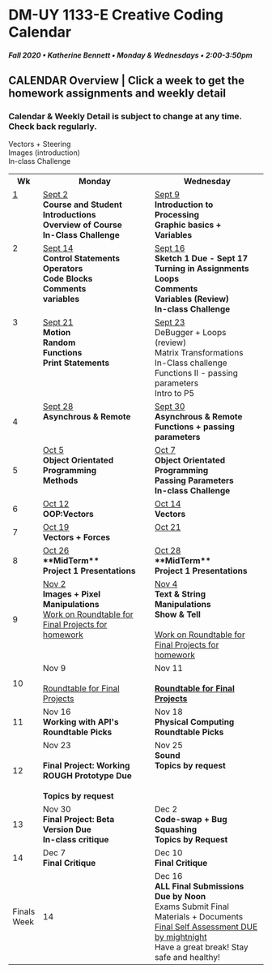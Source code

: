 # DM-UY 1133-E Creative Coding Calendar
##### Fall 2020 • Katherine Bennett • Monday & Wednesdays • 2:00-3:50pm 

## CALENDAR Overview | Click a week to get the homework assignments and weekly detail
### Calendar & Weekly Detail is subject to change at any time. Check back regularly.


<table>
<tr>
	<th width="4%">Wk</th> 
	<th width="48%">Monday</th> 
	<th width="48%">Wednesday</th> 
</tr>
<tr>
	<td valign="top"><a href="week_1_detail.md">1</a></td>
	<td valign="top"><a href="week_1_detail.md">Sept 2</a><br><strong>Course and Student Introductions<br>Overview of Course<br>In-Class Challenge</strong></td>
	<td valign="top"><a href="week_1_detail.md">Sept 9</a><br><strong>Introduction to Processing <br>Graphic basics + Variables<br></strong></td>
</tr>
<tr>
	<td valign="top"> 2 </td>
	<td valign="top"><a href="week_2_detail.md">Sept 14</a><br><strong>Control Statements<br>Operators<br>Code Blocks<br>Comments <br> variables <br></strong></td>
    <td valign="top"><a href="week_2_detail.md">Sept 16</a><br><strong>Sketch 1 Due - Sept 17<br>Turning in Assignments<br>
	Loops<br>
	Comments<br>
	Variables (Review)<br>
	In-class Challenge<br></strong></td>
</tr>
<tr>
	<td valign="top"> 3 </td>
	<td valign="top"><a href="week_3_detail.md">Sept 21</a><br><strong>Motion<br>Random<br>Functions<br>Print Statements<br>
	</strong>
	</td>
	<td valign="top"><a href="week_3_detail.md">Sept 23</a><br>DeBugger + Loops (review)<br>
	Matrix Transformations <br>In-Class challenge<br>
	Functions II - passing parameters <br>
	Intro to P5 <br>
	</td>
</tr>

<tr>
	<td>4</td>
	<td valign="top"><a href="week_4_detail.md">Sept 28</a><br><strong>Asynchrous & Remote <br> </strong>
	</td>
	<td valign="top"><a href="week_4_detail.md">Sept 30</a><br><strong>Asynchrous & Remote <br> Functions + passing parameters<br></strong>
	</td>
</tr>
<tr>
	<td>5</td>
	<td valign="top"><a href="week_5_detail.md">Oct 5</a><br>	<strong>Object Orientated Programming <br>Methods <br></strong>
	<td valign="top"><a href="week_5_detail.md">Oct 7</a><br>
		<strong>Object Orientated Programming <br>Passing Parameters <br>In-class Challenge <br></strong>
	</td>
</tr>
<tr>
	<td> 6 </td>
	<td valign="top"><a href="week_6_detail.md">Oct 12</a><br><strong>OOP:Vectors<br></strong></td>
	<td valign="top"><a href="week_6_detail.md">Oct 14</a><br><strong>Vectors </strong></td>
</tr>
<tr>
	<td> 7 </td>
	<td valign="top"><a href="week_7_detail.md">Oct 19</a><br><strong> Vectors + Forces<br></strong>	</td>
	<td valign = "top"> <a href="week_7_detail.md">Oct 21</a><br><strong></td>Vectors + Steering <br> Images (introduction)<br>In-class Challenge <br></strong>
</tr>
<td>8</td>
	<td valign="top"><a href="week_8_detail.md">Oct 26</a><br><strong>**MidTerm** <br>Project 1 Presentations <br></strong>
	</td>
	<td valign="top"><a href="week_8_detail.md">Oct 28</a><br><strong>**MidTerm** <br>Project 1 Presentations <br>
	</strong>
	</td>
</tr>
<tr>
	<td> 9 </td>
	<td valign="top"><a href="week_9_detail.md">Nov 2</a><br><strong>Images + Pixel Manipulations</strong> <br>
		<a href = "RoundTable.md">Work on Roundtable for Final Projects for homework</a> <br>
	</td>
	<td valign="top"><a href="week_9_detail.md">Nov 4</a><br><strong>Text & String Manipulations	<br>Show & Tell <br></strong><br><a href = "RoundTable.md">Work on Roundtable for Final Projects for homework</a> <br>
	</td>
</tr>
<tr>
	<td>10</td>
	<td valign="top"> Nov 9<br><Data><br><a href = "RoundTable.md"> Roundtable for Final Projects</a> <br>
	</td>
	<td valign="top">Nov 11<br><Data><br><strong><a href = "RoundTable.md">Roundtable for Final Projects 	</a> </strong>
	</td>	
</tr>
<tr>
	<td>11</td>
	<td valign="top">Nov 16<br><strong>Working with API's<br> Roundtable Picks<br></strong>	
	</td>
	<td valign="top">Nov 18<br><strong>Physical Computing<br> Roundtable Picks<br></strong>
	</td>
</tr>
<tr>
	<td>12</td>
	<td valign="top">Nov 23<br><br> <strong>Final Project: Working ROUGH Prototype Due <br>
	<br>Topics by request<br></strong>
	</td>
	<td valign="top">Nov 25<br><strong>Sound<br>Topics by request<br></strong>
	</td>
</tr>
<tr>	
	<td>13</td><td valign="top">Nov 30<br><strong>
	Final Project: Beta Version Due <br>In-class critique <br></strong>	
	</td>
	<td valign="top">Dec 2<br><strong>
		Code-swap + Bug Squashing <br>
		Topics by Request <br></strong></td>	
</tr>
<tr>	
	<td>14</td><td valign="top">Dec 7<br><strong>Final Critique</strong>
	</td>
	<td valign="top">Dec 10<br><strong>Final Critique</strong>
	</td>
</tr>
<tr><td>Finals Week</td>	
	<td>14</td><td valign="top">Dec 16<br><strong>ALL Final Submissions Due by Noon</strong><br>Exams Submit Final Materials + Documents <br><a href = "Final_Deliverables.md">Final Self Assessment DUE by mightnight</a><br>Have a great break! Stay safe and healthy!<br></strong>
	</td>
<tr>
</table>